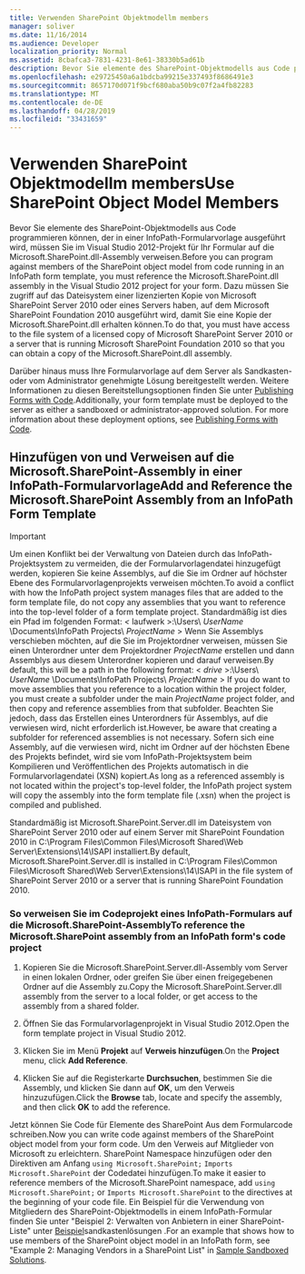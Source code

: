 ```yaml
---
title: Verwenden SharePoint Objektmodellm members
manager: soliver
ms.date: 11/16/2014
ms.audience: Developer
localization_priority: Normal
ms.assetid: 8cbafca3-7831-4231-8e61-38330b5ad61b
description: Bevor Sie elemente des SharePoint-Objektmodells aus Code programmieren können, der in einer InfoPath-Formularvorlage ausgeführt wird, müssen Sie im Visual Studio 2012-Projekt für Ihr Formular auf die Microsoft.SharePoint.dll-Assembly verweisen. Dazu müssen Sie zugriff auf das Dateisystem einer lizenzierten Kopie von Microsoft SharePoint Server 2010 oder eines Servers haben, auf dem Microsoft SharePoint Foundation 2010 ausgeführt wird, damit Sie eine Kopie der Microsoft.SharePoint.dll erhalten können.
ms.openlocfilehash: e29725450a6a1bdcba99215e337493f8686491e3
ms.sourcegitcommit: 8657170d071f9bcf680aba50b9c07f2a4fb82283
ms.translationtype: MT
ms.contentlocale: de-DE
ms.lasthandoff: 04/28/2019
ms.locfileid: "33431659"
---
```

# <a name="use-sharepoint-object-model-members"></a><span data-ttu-id="a5bed-104">Verwenden SharePoint Objektmodellm members</span><span class="sxs-lookup"><span data-stu-id="a5bed-104">Use SharePoint Object Model Members</span></span>

<span data-ttu-id="a5bed-105">Bevor Sie elemente des SharePoint-Objektmodells aus Code programmieren können, der in einer InfoPath-Formularvorlage ausgeführt wird, müssen Sie im Visual Studio 2012-Projekt für Ihr Formular auf die Microsoft.SharePoint.dll-Assembly verweisen.</span><span class="sxs-lookup"><span data-stu-id="a5bed-105">Before you can program against members of the SharePoint object model from code running in an InfoPath form template, you must reference the Microsoft.SharePoint.dll assembly in the Visual Studio 2012 project for your form.</span></span> <span data-ttu-id="a5bed-106">Dazu müssen Sie zugriff auf das Dateisystem einer lizenzierten Kopie von Microsoft SharePoint Server 2010 oder eines Servers haben, auf dem Microsoft SharePoint Foundation 2010 ausgeführt wird, damit Sie eine Kopie der Microsoft.SharePoint.dll erhalten können.</span><span class="sxs-lookup"><span data-stu-id="a5bed-106">To do that, you must have access to the file system of a licensed copy of Microsoft SharePoint Server 2010 or a server that is running Microsoft SharePoint Foundation 2010 so that you can obtain a copy of the Microsoft.SharePoint.dll assembly.</span></span> 
  
<span data-ttu-id="a5bed-p103">Darüber hinaus muss Ihre Formularvorlage auf dem Server als Sandkasten- oder vom Administrator genehmigte Lösung bereitgestellt werden. Weitere Informationen zu diesen Bereitstellungsoptionen finden Sie unter [Publishing Forms with Code](publishing-forms-with-code.md).</span><span class="sxs-lookup"><span data-stu-id="a5bed-p103">Additionally, your form template must be deployed to the server as either a sandboxed or administrator-approved solution. For more information about these deployment options, see [Publishing Forms with Code](publishing-forms-with-code.md).</span></span>
  
## <a name="add-and-reference-the-microsoftsharepoint-assembly-from-an-infopath-form-template"></a><span data-ttu-id="a5bed-109">Hinzufügen von und Verweisen auf die Microsoft.SharePoint-Assembly in einer InfoPath-Formularvorlage</span><span class="sxs-lookup"><span data-stu-id="a5bed-109">Add and Reference the Microsoft.SharePoint Assembly from an InfoPath Form Template</span></span>

> [!IMPORTANT]
> <span data-ttu-id="a5bed-110">Um einen Konflikt bei der Verwaltung von Dateien durch das InfoPath-Projektsystem zu vermeiden, die der Formularvorlagendatei hinzugefügt werden, kopieren Sie keine Assemblys, auf die Sie im Ordner auf höchster Ebene des Formularvorlagenprojekts verweisen möchten.</span><span class="sxs-lookup"><span data-stu-id="a5bed-110">To avoid a conflict with how the InfoPath project system manages files that are added to the form template file, do not copy any assemblies that you want to reference into the top-level folder of a form template project.</span></span> <span data-ttu-id="a5bed-111">Standardmäßig ist dies ein Pfad im folgenden Format: *<*  laufwerk >:\Users\  *UserName*  \Documents\InfoPath Projects\  *ProjectName* > Wenn Sie Assemblys verschieben möchten, auf die Sie im Projektordner verweisen, müssen Sie einen Unterordner unter dem Projektordner  *ProjectName*  erstellen und dann Assemblys aus diesem Unterordner kopieren und darauf verweisen.</span><span class="sxs-lookup"><span data-stu-id="a5bed-111">By default, this will be a path in the following format: < *drive*  >:\Users\  *UserName*  \Documents\InfoPath Projects\  *ProjectName* > If you do want to move assemblies that you reference to a location within the project folder, you must create a subfolder under the main  *ProjectName*  project folder, and then copy and reference assemblies from that subfolder.</span></span> <span data-ttu-id="a5bed-112">Beachten Sie jedoch, dass das Erstellen eines Unterordners für Assemblys, auf die verwiesen wird, nicht erforderlich ist.</span><span class="sxs-lookup"><span data-stu-id="a5bed-112">However, be aware that creating a subfolder for referenced assemblies is not necessary.</span></span> <span data-ttu-id="a5bed-113">Sofern sich eine Assembly, auf die verwiesen wird, nicht im Ordner auf der höchsten Ebene des Projekts befindet, wird sie vom InfoPath-Projektsystem beim Kompilieren und Veröffentlichen des Projekts automatisch in die Formularvorlagendatei (XSN) kopiert.</span><span class="sxs-lookup"><span data-stu-id="a5bed-113">As long as a referenced assembly is not located within the project's top-level folder, the InfoPath project system will copy the assembly into the form template file (.xsn) when the project is compiled and published.</span></span> 
  
<span data-ttu-id="a5bed-114">Standardmäßig ist Microsoft.SharePoint.Server.dll im Dateisystem von SharePoint Server 2010 oder auf einem Server mit SharePoint Foundation 2010 in C:\Program Files\Common Files\Microsoft Shared\Web Server\Extensions\14\ISAPI installiert.</span><span class="sxs-lookup"><span data-stu-id="a5bed-114">By default, Microsoft.SharePoint.Server.dll is installed in C:\Program Files\Common Files\Microsoft Shared\Web Server\Extensions\14\ISAPI in the file system of SharePoint Server 2010 or a server that is running SharePoint Foundation 2010.</span></span>
  
### <a name="to-reference-the-microsoftsharepoint-assembly-from-an-infopath-forms-code-project"></a><span data-ttu-id="a5bed-115">So verweisen Sie im Codeprojekt eines InfoPath-Formulars auf die Microsoft.SharePoint-Assembly</span><span class="sxs-lookup"><span data-stu-id="a5bed-115">To reference the Microsoft.SharePoint assembly from an InfoPath form's code project</span></span>

1. <span data-ttu-id="a5bed-116">Kopieren Sie die Microsoft.SharePoint.Server.dll-Assembly vom Server in einen lokalen Ordner, oder greifen Sie über einen freigegebenen Ordner auf die Assembly zu.</span><span class="sxs-lookup"><span data-stu-id="a5bed-116">Copy the Microsoft.SharePoint.Server.dll assembly from the server to a local folder, or get access to the assembly from a shared folder.</span></span>
    
2. <span data-ttu-id="a5bed-117">Öffnen Sie das Formularvorlagenprojekt in Visual Studio 2012.</span><span class="sxs-lookup"><span data-stu-id="a5bed-117">Open the form template project in Visual Studio 2012.</span></span>
    
3. <span data-ttu-id="a5bed-118">Klicken Sie im Menü **Projekt** auf **Verweis hinzufügen**.</span><span class="sxs-lookup"><span data-stu-id="a5bed-118">On the **Project** menu, click **Add Reference**.</span></span>
    
4. <span data-ttu-id="a5bed-119">Klicken Sie auf die Registerkarte **Durchsuchen**, bestimmen Sie die Assembly, und klicken Sie dann auf **OK**, um den Verweis hinzuzufügen.</span><span class="sxs-lookup"><span data-stu-id="a5bed-119">Click the **Browse** tab, locate and specify the assembly, and then click **OK** to add the reference.</span></span> 
    
<span data-ttu-id="a5bed-120">Jetzt können Sie Code für Elemente des SharePoint Aus dem Formularcode schreiben.</span><span class="sxs-lookup"><span data-stu-id="a5bed-120">Now you can write code against members of the SharePoint object model from your form code.</span></span> <span data-ttu-id="a5bed-121">Um den Verweis auf Mitglieder von Microsoft zu erleichtern. SharePoint Namespace hinzufügen oder den Direktiven am Anfang `using Microsoft.SharePoint;` `Imports Microsoft.SharePoint` der Codedatei hinzufügen.</span><span class="sxs-lookup"><span data-stu-id="a5bed-121">To make it easier to reference members of the Microsoft.SharePoint namespace, add  `using Microsoft.SharePoint;` or  `Imports Microsoft.SharePoint` to the directives at the beginning of your code file.</span></span> <span data-ttu-id="a5bed-122">Ein Beispiel für die Verwendung von Mitgliedern des SharePoint-Objektmodells in einem InfoPath-Formular finden Sie unter "Beispiel 2: Verwalten von Anbietern in einer SharePoint-Liste" unter [Beispiel](sample-sandboxed-solutions.md)sandkastenlösungen .</span><span class="sxs-lookup"><span data-stu-id="a5bed-122">For an example that shows how to use members of the SharePoint object model in an InfoPath form, see "Example 2: Managing Vendors in a SharePoint List" in [Sample Sandboxed Solutions](sample-sandboxed-solutions.md).</span></span>

